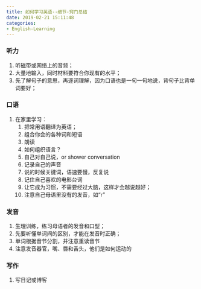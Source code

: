 ```yaml
---
title: 如何学习英语--细节-窍门总结
date: 2019-02-21 15:11:48
categories:
- English-Learning
---
```

### 听力
1. 听磁带或网络上的音频；
2. 大量地输入，同时材料要符合你现有的水平；
3. 先了解句子的意思，再逐词理解，因为口语也是一句一句地说，背句子比背单词要好；

### 口语
1. 在家里学习：
	1. 把常用语翻译为英语；
	2. 组合你会的各种词和短语
	3. 朗读
	4. 如何组织语言？
	5. 自己对自己说，or shower conversation
	6. 记录自己的声音
	7. 说的时候关键词，语速要慢，反复说
	8. 记住自己喜欢的电影台词
	9. 让它成为习惯，不需要经过大脑，这样才会越说越好；
	10. 注意自己母语里没有的发音，如“r”

### 发音
1. 生理训练，练习母语者的发音和口型；
2. 先要听懂单词间的区别，才能在发音时正确；
3. 单词根据音节分割，并注意重读音节
4. 注意发音器官，嘴、唇和舌头，他们是如何运动的

### 写作
1. 写日记或博客
